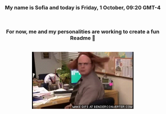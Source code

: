 


<div align="center">
<h3 >My name is Sofia and today is Friday, 1 October, 09:20 GMT-4</h3><br>
<h3 >For now, me and my personalities are working to create a fun Readme 👋
</h3><br>
<img src='img/dwight.gif' alt='working...'/>
</div>
